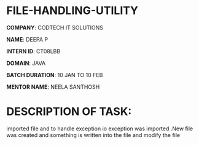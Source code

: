# FILE-HANDLING-UTILITY

**COMPANY**: CODTECH IT SOLUTIONS

**NAME**: DEEPA P

**INTERN ID**: CT08LBB

**DOMAIN**: JAVA

**BATCH DURATION**: 10 JAN TO 10 FEB

**MENTOR NAME**: NEELA SANTHOSH

# DESCRIPTION OF TASK:
 imported file and to handle exception io exception was imported .New file was created and something is written into the file and modify the file 

